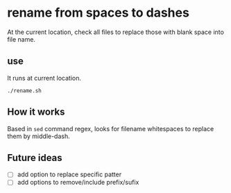 # rename from spaces to dashes
At the current location, check all files to replace those with blank space into file name.

## use
It runs at current location.
```
./rename.sh
```

## How it works
Based in `sed` command regex, looks for  filename whitespaces to replace them by middle-dash.

## Future ideas
* [ ] add option to replace specific patter
* [ ] add options to remove/include prefix/sufix